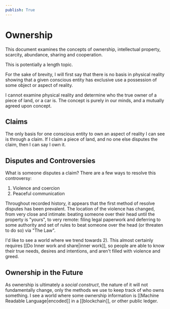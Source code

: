 ```yaml
---
publish: True
---
```


# Ownership

This document examines the concepts of ownership, intellectual property, scarcity, abundance, sharing and cooperation.

This is potentially a length topic. 

For the sake of brevity, I will first say that there is no basis in physical reality showing that a given conscious entity has exclusive use a possession of some object or aspect of reality. 

I cannot examine physical reality and determine who the true owner of a piece of land, or a car is. The concept is purely in our minds, and a mutually agreed upon concept.

## Claims
The only basis for one conscious entity to own an aspect of reality I can see is through a claim. If I claim a piece of land, and no one else disputes the claim, then I can say I own it. 

## Disputes and Controversies
What is someone disputes a claim? There are a few ways to resolve this controversy:

1) Violence and coercion
2) Peaceful communication 

Throughout recorded history, it appears that the first method of resolve disputes has been prevalent. The location of the violence has changed, from very close and intimate: beating someone over their head until the property is "yours", to very remote: filing legal paperwork and deferring to some authority and set of rules to beat someone over the head (or threaten to do so) via "The Law".

I'd like to see a world where we trend towards 2). This almost certainly requires [[Do Inner work and share|inner work]], so people are able to know their true needs, desires and intentions, and aren't filled with violence and greed. 

## Ownership in the Future

As ownership is ultimately a *social construct*, the nature of it will not fundamentally change, only the methods we use to keep track of who owns something. I see a world where some ownership information is [[Machine Readable Language|encoded]] in a [[blockchain]], or other public ledger. 
